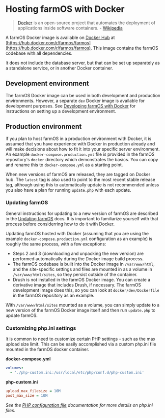 # Hosting farmOS with Docker

> [Docker] is an open-source project that automates the deployment of
> applications inside software containers. - [Wikipedia]

A farmOS Docker image is available on [Docker Hub] at
[https://hub.docker.com/r/farmos/farmos](https://hub.docker.com/r/farmos/farmos).
This image contains the farmOS codebase with all dependencies.

It does not include the database server, but that can be set up separately as a
standalone service, or in another Docker container.

## Development environment

The farmOS Docker image can be used in both development and production
environments. However, a separate `dev` Docker image is available for
development purposes. See [Developing farmOS with Docker] for instructions on
setting up a development environment.

## Production environment

If you plan to host farmOS in a production environment with Docker, it is
assumed that you have experience with Docker in production already and will make
decisions about how to fit it into your specific server environment. An example
`docker-compose.production.yml` file is provided in the farmOS repository's
`docker` directory which demonstrates the basics. You can copy and rename this
to `docker-compose.yml` as a starting point.

When new versions of farmOS are released, they are tagged on Docker hub. The
`latest` tag is also used to point to the most recent stable release tag,
although using this to automatically update is not recommended unless you also
have a plan for running `update.php` with each update.

### Updating farmOS

General instructions for updating to a new version of farmOS are described in
the [Updating farmOS] docs. It is important to familiarize yourself with that
process before considerring how to do it with Docker.

Updating farmOS hosted with Docker (assuming that you are using the example
`docker-compose.production.yml` configuration as an example) is roughly the
same process, with a few exceptions:

* Steps 2 and 3 (downloading and unpacking the new version) are performed
  automatically during the Docker image build process.
* The farmOS codebase is built into the Docker image in `/var/www/html`, and
  the site-specific settings and files are mounted in as a volume in
  `/var/www/html/sites`, so they persist outside of the container.
* Drush is not installed in the farmOS Docker image. You can create a derivative
  image that includes Drush, if necessary. The farmOS development image does
  this, so you can look at `docker/dev/Dockerfile` in the farmOS repository as
  an example.

With `/var/www/html/sites` mounted as a volume, you can simply update to a new
version of the farmOS Docker image itself and then run `update.php` to update
farmOS.

### Customizing php.ini settings

It is common to need to customize certain PHP settings - such as the max upload
size limit. This can be easily accomplished via a custom php.ini file mounted in
the farmOS docker container.

**docker-compose.yml**

```yaml
volumes:
  - './php-custom.ini:/usr/local/etc/php/conf.d/php-custom.ini'
```

**php-custom.ini**

```ini
upload_max_filesize = 10M
post_max_size = 10M
```

*See the [PHP configuration file] documentation for more details on php.ini
files.*

[Docker]: https://www.docker.com
[Wikipedia]: https://en.wikipedia.org/wiki/Docker_(software)
[Docker Hub]: https://hub.docker.com
[Developing farmOS with Docker]: /development/docker
[Updating farmOS]: /hosting/updating
[PHP configuration file]: https://www.php.net/manual/en/configuration.file.php

